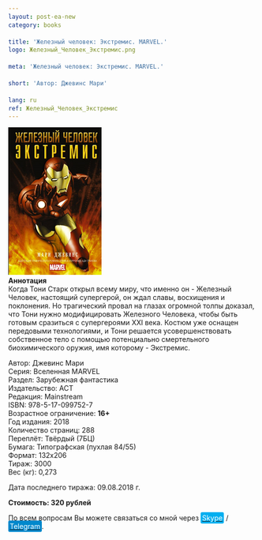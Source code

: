 ```yaml
---
layout: post-ea-new
category: books

title: 'Железный человек: Экстремис. MARVEL.'
logo: Железный_Человек_Экстремис.png

meta: 'Железный человек: Экстремис. MARVEL.'

short: 'Автор: Джевинс Мари'

lang: ru
ref: Железный_Человек_Экстремис
---
```


<a data-fancybox="gallery" href="/img/books/Железный_Человек_Экстремис.png"><img src="/img/books/Железный_Человек_Экстремис.png" alt=""></a>  
**Аннотация**  
Когда Тони Старк открыл всему миру, что именно он - Железный Человек, настоящий супергерой, он ждал славы, восхищения и поклонения. Но трагический провал на глазах огромной толпы доказал, что Тони нужно модифицировать Железного Человека, чтобы быть готовым сразиться с супергероями XXI века. Костюм уже оснащен передовыми технологиями, и Тони решается усовершенствовать собственное тело с помощью потенциально смертельного биохимического оружия, имя которому - Экстремис.

Автор: Джевинс Мари  
Серия: Вселенная MARVEL  
Раздел: Зарубежная фантастика  
Издательство: АСТ  
Редакция: Mainstream  
ISBN: 978-5-17-099752-7  
Возрастное ограничение: **16+**  
Год издания: 2018  
Количество страниц: 288  
Переплёт: Твёрдый  (7БЦ)  
Бумага: Типографская (пухлая 84/55)  
Формат: 132х206  
Тираж: 3000  
Вес (кг): 0,273

Дата последнего тиража:	09.08.2018 г.

**Стоимость: 320 рублей**

По всем вопросам Вы можете связаться со мной через <a href="skype:chutkoy89?call" target="_blank"><span style="background-color:#00aff0; color:white; padding:3px; border-radius: 3px">Skype</span></a> / <a href="https://t.me/chutkoy" target="_blank"><span style="background-color:#0088cc; color:white; padding:3px; border-radius: 3px">Telegram</span></a>.